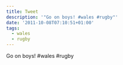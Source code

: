 ```yaml
---
title: Tweet
description: '"Go on boys! #wales #rugby"'
date: '2011-10-08T07:10:51+01:00'
tags:
  - wales
  - rugby
---
```

Go on boys! #wales #rugby
